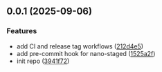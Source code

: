 ## 0.0.1 (2025-09-06)

### Features

- add CI and release tag workflows ([212d4e5](https://github.com/varletjs/ruler-factory/commit/212d4e5dfb8c9a529144f78c6d27b2c1c18bc55d))
- add pre-commit hook for nano-staged ([1525a2f](https://github.com/varletjs/ruler-factory/commit/1525a2f6fd592b14b4361f54325385fa01705762))
- init repo ([3941f72](https://github.com/varletjs/ruler-factory/commit/3941f72a4165026dcaab446b2e4a851a9cbd0f29))
